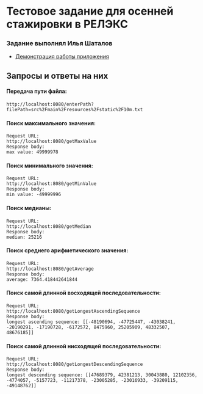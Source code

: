 # Тестовое задание для осенней стажировки в РЕЛЭКС

### Задание выполнял Илья Шаталов


* [Демонстрация работы приложения](https://drive.google.com/file/d/1dl4JdrfljRyGUqzuKHFLuin9DfBDSTty/view?usp=sharing)


## Запросы и ответы на них

#### Передача пути файла:
```
http://localhost:8080/enterPath?filePath=src%2Fmain%2Fresources%2Fstatic%2F10m.txt
```
#### Поиск максимального значения:
```
Request URL:
http://localhost:8080/getMaxValue
Response body:
max value: 49999978
```
#### Поиск минимального значения:
```
Request URL:
http://localhost:8080/getMinValue
Response body:
min value: -49999996
```
#### Поиск медианы:
```
Request URL:
http://localhost:8080/getMedian
Response body:
median: 25216
```
#### Поиск среднего арифметического значения:
```
Request URL:
http://localhost:8080/getAverage
Response body:
average: 7364.418442641844
```
#### Поиск самой длинной восходящей последовательности:
```
Request URL:
http://localhost:8080/getLongestAscendingSequence
Response body:
longest ascending sequence: [[-48190694, -47725447, -43038241, -20190291, -17190728, -6172572, 8475960, 25205909, 48332507, 48676185]]
```
#### Поиск самой длинной нисходящей последовательности:
```
Request URL:
http://localhost:8080/getLongestDescendingSequence
Response body:
longest descending sequence: [[47689379, 42381213, 30043880, 12102356, -4774057, -5157723, -11217378, -23005285, -23016933, -39209115, -49148762]]
```


